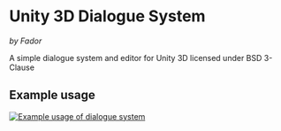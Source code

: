 # Unity 3D Dialogue System
*by Fador*

A simple dialogue system and editor for Unity 3D licensed under BSD 3-Clause

## Example usage
[![Example usage of dialogue system](https://img.youtube.com/vi/y0HfygD5e7c/0.jpg)](https://www.youtube.com/watch?v=y0HfygD5e7c)
